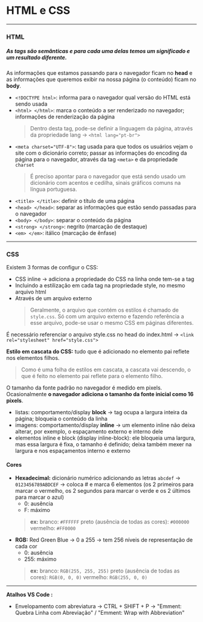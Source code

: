 # HTML e CSS

***

### HTML

##### As tags são semânticas e para cada uma delas temos um significado e um resultado diferente.
As informações que estamos passando para o navegador ficam no **head** e as informações que queremos exibir na nossa página (o conteúdo) ficam no **body**.

* `<!DOCTYPE html>`: informa para o navegador qual versão do HTML está sendo usada
* `<html> </html>`: marca o conteúdo a ser renderizado no navegador; informações de renderização da página
    > Dentro desta tag, pode-se definir a linguagem da página, através da propriedade lang → `<html lang="pt-br">`
* `<meta charset="UTF-8">`: tag usada para que todos os usuários vejam o site com o dicionário correto; passar as informações do encoding da página para o navegador, através da tag `<meta>` e da propriedade `charset`
    > É preciso apontar para o navegador que está sendo usado um dicionário com acentos e cedilha, sinais gráficos comuns na língua portuguesa.
* `<title> </title>`: definir o título de uma página
* `<head> </head>`: separar as informações que estão sendo passadas para o navegador
* `<body> </body>`: separar o conteúdo da página
* `<strong> </strong>`: negrito (marcação de destaque)
* `<em> </em>`: itálico (marcação de ênfase)

***

### CSS

Existem 3 formas de configur o CSS:
* CSS inline → adiciona a propriedade do CSS na linha onde tem-se a tag
* Incluindo a estilização em cada tag na propriedade style, no mesmo arquivo html
* Através de um arquivo externo
    > Geralmente, o arquivo que contém os estilos é chamado de `style.css`.
    > Só com um arquivo externo e fazendo referência a esse arquivo, pode-se usar o mesmo CSS em páginas diferentes.

É necessário referenciar o arquivo style.css no head do index.html → `<link rel="stylesheet" href="style.css">`

**Estilo em cascata do CSS:** tudo que é adicionado no elemento pai reflete nos elementos filhos.
> Como é uma folha de estilos em cascata, a cascata vai descendo, o que é feito no elemento pai reflete para o elemento filho.

O tamanho da fonte padrão no navegador é medido em pixels. Ocasionalmente **o navegador adiciona o tamanho da fonte inicial como 16 pixels**.

* listas: comportamento/display **block** → tag ocupa a largura inteira da página; bloqueia o conteúdo da linha
* imagens: comportamento/display **inline** → um elemento inline não deixa alterar, por exemplo, o espaçamento externo e interno dele
* elementos inline e block (display inline-block): ele bloqueia uma largura, mas essa largura é fixa, o tamanho é definido; deixa também mexer na largura e nos espaçamentos interno e externo

#### Cores
* **Hexadecimal:** dicionário numérico adicionando as letras `abcdef` → `0123456789ABDCEF` → coloca # e marca 6 elementos (os 2 primeiros para marcar o vermelho, os 2 segundos para marcar o verde e os 2 últimos para marcar o azul)
    * 0: ausência
    * F: máximo
    > **ex:**
    > branco: `#FFFFFF`
    > preto (ausência de todas as cores): `#000000`
    > vermelho: `#FF0000`
* **RGB:** Red Green Blue → 0 a 255 → tem 256 níveis de representação de cada cor
    * 0: ausência
    * 255: máximo
    > **ex:**
    > branco: `RGB(255, 255, 255)`
    > preto (ausência de todas as cores): `RGB(0, 0, 0)`
    > vermelho: `RGB(255, 0, 0)`

***

**Atalhos VS Code :** 
* Envelopamento com abreviatura → CTRL + SHIFT + P → "Emment: Quebra Linha com Abreviação" / "Emment: Wrap with Abbreviation" 